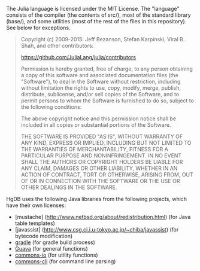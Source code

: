 The Julia language is licensed under the MIT License. The "language" consists
of the compiler (the contents of src/), most of the standard library (base/),
and some utilities (most of the rest of the files in this repository). See below
for exceptions.

> Copyright (c) 2009-2015: Jeff Bezanson, Stefan Karpinski, Viral B. Shah,
> and other contributors:
>
> https://github.com/JuliaLang/julia/contributors
>
> Permission is hereby granted, free of charge, to any person obtaining
> a copy of this software and associated documentation files (the
> "Software"), to deal in the Software without restriction, including
> without limitation the rights to use, copy, modify, merge, publish,
> distribute, sublicense, and/or sell copies of the Software, and to
> permit persons to whom the Software is furnished to do so, subject to
> the following conditions:
>
> The above copyright notice and this permission notice shall be
> included in all copies or substantial portions of the Software.
>
> THE SOFTWARE IS PROVIDED "AS IS", WITHOUT WARRANTY OF ANY KIND,
> EXPRESS OR IMPLIED, INCLUDING BUT NOT LIMITED TO THE WARRANTIES OF
> MERCHANTABILITY, FITNESS FOR A PARTICULAR PURPOSE AND
> NONINFRINGEMENT. IN NO EVENT SHALL THE AUTHORS OR COPYRIGHT HOLDERS BE
> LIABLE FOR ANY CLAIM, DAMAGES OR OTHER LIABILITY, WHETHER IN AN ACTION
> OF CONTRACT, TORT OR OTHERWISE, ARISING FROM, OUT OF OR IN CONNECTION
> WITH THE SOFTWARE OR THE USE OR OTHER DEALINGS IN THE SOFTWARE.

HgDB uses the following Java libraries from the following projects, which have their own licenses:

- [mustache] (http://www.netbsd.org/about/redistribution.html) (for Java table templates)
- [javassist] (http://www.csg.ci.i.u-tokyo.ac.jp/~chiba/javassist) (for bytecode modification)
- [gradle](https://www.gradle.org/) (for gradle build process)
- [Guava](https://github.com/google/guava) (for general functions)
- [commons-io](http://commons.apache.org/proper/commons-io) (for utility functions)
- [commons-cli](http://commons.apache.org/proper/commons-cli) (for command line parsing)

